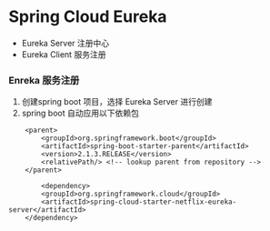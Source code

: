 # Spring Cloud Eureka

* Eureka Server 注册中心
* Eureka Client 服务注册



### Enreka 服务注册

1.  创建spring boot 项目，选择 Eureka Server 进行创建
2.  spring boot 自动应用以下依赖包

```
  	<parent>
		<groupId>org.springframework.boot</groupId>
		<artifactId>spring-boot-starter-parent</artifactId>
		<version>2.1.3.RELEASE</version>
		<relativePath/> <!-- lookup parent from repository -->
	</parent>
  
        <dependency>
		<groupId>org.springframework.cloud</groupId>
		<artifactId>spring-cloud-starter-netflix-eureka-server</artifactId>
  	</dependency>
```



